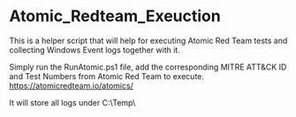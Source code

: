 # Atomic_Redteam_Exeuction


This is a helper script that will help for executing Atomic Red Team tests and collecting Windows Event logs together with it. 

Simply run the RunAtomic.ps1 file, add the corresponding MITRE ATT&CK ID and Test Numbers from Atomic Red Team to execute. 
https://atomicredteam.io/atomics/

It will store all logs under C:\Temp\
